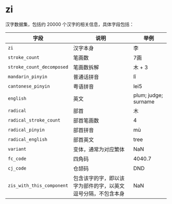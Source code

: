 # zi

汉字数据集，包括约 20000 个汉字的相关信息，具体字段包括：

| 字段                    | 说明                                                         | 举例                 |
|-------------------------|--------------------------------------------------------------|----------------------|
| `zi`                      | 汉字本身                                                     | 李                   |
| `stroke_count`            | 笔画数                                                       | 7画                  |
| `stroke_count_decomposed` | 笔画数拆解                                                   | 木 + 3               |
| `mandarin_pinyin`         | 普通话拼音                                                   | lǐ                   |
| `cantonese_pinyin`        | 粤语拼音                                                     | lei5                 |
| `english`                 | 英文                                                         | plum; judge; surname |
| `radical`                 | 部首                                                         | 木                   |
| `radical_stroke_count`    | 部首笔画数                                                   | 4                    |
| `radical_pinyin`          | 部首拼音                                                     | mù                   |
| `radical_english`         | 部首英文                                                     | tree                 |
| `variant`                 | 变体，通常为对应繁体                                         | NaN                  |
| `fc_code`                 | 四角码                                                       | 4040.7               |
| `cj_code`                 | 仓颉码                                                       | DND                  |
| `zis_with_this_component` | 包含该字的字，即以该字为部件的字，以英文逗号分隔，不包含本身 | NaN                  |
